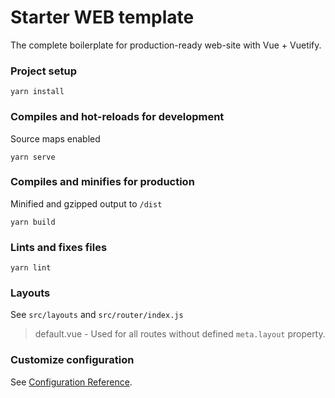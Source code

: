 # Starter WEB template
The complete boilerplate for production-ready web-site with Vue + Vuetify.

### Project setup
```
yarn install
```

### Compiles and hot-reloads for development
Source maps enabled
```
yarn serve
```


### Compiles and minifies for production
Minified and gzipped output to `/dist`
```
yarn build
```

### Lints and fixes files
```
yarn lint
```

### Layouts
See `src/layouts` and `src/router/index.js`
> default.vue - Used for all routes without defined `meta.layout` property.


### Customize configuration
See [Configuration Reference](https://cli.vuejs.org/config/).

